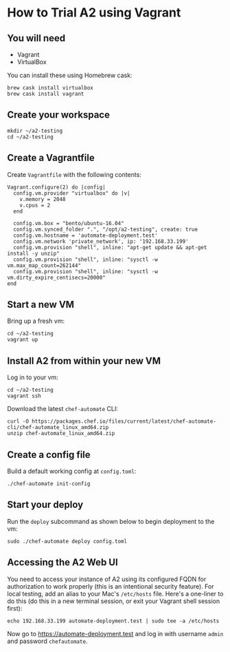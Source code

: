 # How to Trial A2 using Vagrant

## You will need

* Vagrant
* VirtualBox

You can install these using Homebrew cask:

```
brew cask install virtualbox
brew cask install vagrant
```

## Create your workspace

```
mkdir ~/a2-testing
cd ~/a2-testing
```

## Create a Vagrantfile

Create `Vagrantfile` with the following contents:

```
Vagrant.configure(2) do |config|
  config.vm.provider "virtualbox" do |v|
    v.memory = 2048
    v.cpus = 2
  end

  config.vm.box = "bento/ubuntu-16.04"
  config.vm.synced_folder ".", "/opt/a2-testing", create: true
  config.vm.hostname = 'automate-deployment.test'
  config.vm.network 'private_network', ip: '192.168.33.199'
  config.vm.provision "shell", inline: "apt-get update && apt-get install -y unzip"
  config.vm.provision "shell", inline: "sysctl -w vm.max_map_count=262144"
  config.vm.provision "shell", inline: "sysctl -w vm.dirty_expire_centisecs=20000"
end
```

## Start a new VM

Bring up a fresh vm:

```
cd ~/a2-testing
vagrant up
```

## Install A2 from within your new VM

Log in to your vm:

```
cd ~/a2-testing
vagrant ssh
```

Download the latest `chef-automate` CLI:

```
curl -O https://packages.chef.io/files/current/latest/chef-automate-cli/chef-automate_linux_amd64.zip
unzip chef-automate_linux_amd64.zip
```

## Create a config file

Build a default working config at `config.toml`:

```
./chef-automate init-config
```

## Start your deploy

Run the `deploy` subcommand as shown below to begin deployment to the
vm:

```
sudo ./chef-automate deploy config.toml
```

## Accessing the A2 Web UI

You need to access your instance of A2 using its configured FQDN for
authorization to work properly (this is an intentional security
feature). For local testing, add an alias to your Mac's `/etc/hosts`
file. Here's a one-liner to do this (do this in a new terminal session, or
exit your Vagrant shell session first):

```
echo 192.168.33.199 automate-deployment.test | sudo tee -a /etc/hosts
```

Now go to https://automate-deployment.test and log in with username
`admin` and password `chefautomate`.
